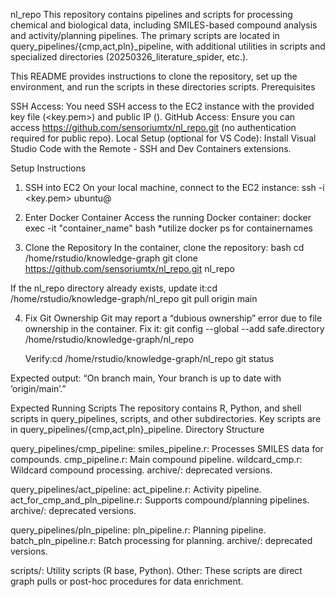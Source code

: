 nl_repo
This repository contains pipelines and scripts for processing chemical and biological data, including SMILES-based compound analysis and activity/planning pipelines. The primary scripts are located in query_pipelines/{cmp,act,pln}_pipeline, with additional utilities in scripts and specialized directories (20250326_literature_spider, etc.).

This README provides instructions to clone the repository, set up the environment, and run the scripts in these directories scripts.
Prerequisites

SSH Access: You need SSH access to the EC2 instance with the provided key file (<key.pem>) and public IP (<ec2-ip>).
GitHub Access: Ensure you can access https://github.com/sensoriumtx/nl_repo.git (no authentication required for public repo).
Local Setup (optional for VS Code):
Install Visual Studio Code with the Remote - SSH and Dev Containers extensions.



Setup Instructions
1. SSH into EC2
On your local machine, connect to the EC2 instance:
ssh -i <key.pem> ubuntu@<ec2-ip>

2. Enter Docker Container
Access the running Docker container:
docker exec -it "container_name" bash
    *utilize docker ps for containernames

3. Clone the Repository
In the container, clone the repository:
bash 
cd /home/rstudio/knowledge-graph
git clone https://github.com/sensoriumtx/nl_repo.git nl_repo


If the nl_repo directory already exists, update it:cd /home/rstudio/knowledge-graph/nl_repo
git pull origin main



4. Fix Git Ownership
Git may report a “dubious ownership” error due to file ownership in the container. Fix it:
    git config --global --add safe.directory /home/rstudio/knowledge-graph/nl_repo

    Verify:cd /home/rstudio/knowledge-graph/nl_repo
    git status

Expected output: “On branch main, Your branch is up to date with ‘origin/main’.”

Expected
Running Scripts
The repository contains R, Python, and shell scripts in query_pipelines, scripts, and other subdirectories. Key scripts are in query_pipelines/{cmp,act,pln}_pipeline.
Directory Structure

query_pipelines/cmp_pipeline:
smiles_pipeline.r: Processes SMILES data for compounds.
cmp_pipeline.r: Main compound pipeline.
wildcard_cmp.r: Wildcard compound processing.
    archive/: deprecated versions.


query_pipelines/act_pipeline:
act_pipeline.r: Activity pipeline.
act_for_cmp_and_pln_pipeline.r: Supports compound/planning pipelines.
archive/: deprecated versions.


query_pipelines/pln_pipeline:
pln_pipeline.r: Planning pipeline.
batch_pln_pipeline.r: Batch processing for planning.
archive/: deprecated versions.


scripts/: Utility scripts (R base, Python).
Other: These scripts are direct graph pulls or post-hoc procedures for data enrichment.

